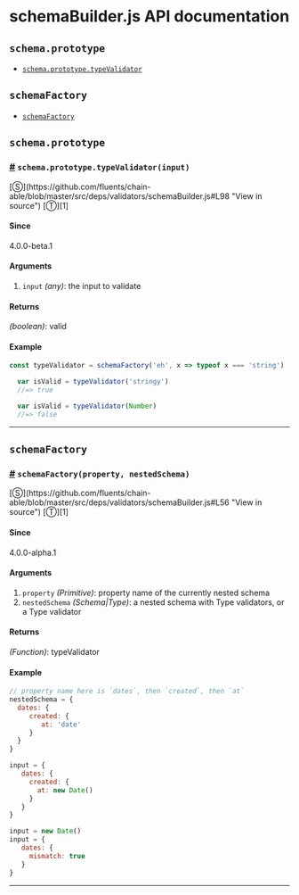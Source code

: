 # schemaBuilder.js API documentation

<!-- div class="toc-container" -->

<!-- div -->

## `schema.prototype`
* <a href="#schema-prototype-typeValidator">`schema.prototype.typeValidator`</a>

<!-- /div -->

<!-- div -->

## `schemaFactory`
* <a href="#schemaFactory">`schemaFactory`</a>

<!-- /div -->

<!-- /div -->

<!-- div class="doc-container" -->

<!-- div -->

## `schema.prototype`

<!-- div -->

<h3 id="schema-prototype-typeValidator"><a href="#schema-prototype-typeValidator">#</a>&nbsp;<code>schema.prototype.typeValidator(input)</code></h3>
[&#x24C8;](https://github.com/fluents/chain-able/blob/master/src/deps/validators/schemaBuilder.js#L98 "View in source") [&#x24C9;][1]



#### Since
4.0.0-beta.1

#### Arguments
1. `input` *(any)*: the input to validate

#### Returns
*(boolean)*: valid

#### Example
```js
const typeValidator = schemaFactory('eh', x => typeof x === 'string')

  var isValid = typeValidator('stringy')
  //=> true

  var isValid = typeValidator(Number)
  //=> false
```
---

<!-- /div -->

<!-- /div -->

<!-- div -->

## `schemaFactory`

<!-- div -->

<h3 id="schemaFactory"><a href="#schemaFactory">#</a>&nbsp;<code>schemaFactory(property, nestedSchema)</code></h3>
[&#x24C8;](https://github.com/fluents/chain-able/blob/master/src/deps/validators/schemaBuilder.js#L56 "View in source") [&#x24C9;][1]



#### Since
4.0.0-alpha.1

#### Arguments
1. `property` *(Primitive)*: property name of the currently nested schema
2. `nestedSchema` *(Schema|Type)*: a nested schema with Type validators, or a Type validator

#### Returns
*(Function)*: typeValidator

#### Example
```js
// property name here is `dates`, then `created`, then `at`
nestedSchema = {
  dates: {
     created: {
        at: 'date'
     }
  }
}

input = {
   dates: {
     created: {
       at: new Date()
     }
   }
}

input = new Date()
input = {
   dates: {
     mismatch: true
   }
}
```
---

<!-- /div -->

<!-- /div -->

<!-- /div -->

 [1]: #schema.prototype "Jump back to the TOC."
